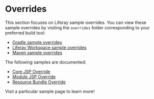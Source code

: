 # Overrides

This section focuses on Liferay sample overrides. You can view these sample
overrides by visiting the `overrides` folder corresponding to your preferred
build tool:

- [Gradle sample overrides](https://github.com/liferay/liferay-blade-samples/tree/master/gradle/overrides)
- [Liferay Workspace sample overrides](https://github.com/liferay/liferay-blade-samples/tree/master/liferay-workspace/overrides)
- [Maven sample overrides](https://github.com/liferay/liferay-blade-samples/tree/master/maven/overrides)

The following samples are documented:

- [Core JSP Override](core-jsp-override)
- [Module JSP Override](module-jsp-override)
- [Resource Bundle Override](resource-bundle-override)

Visit a particular sample page to learn more!